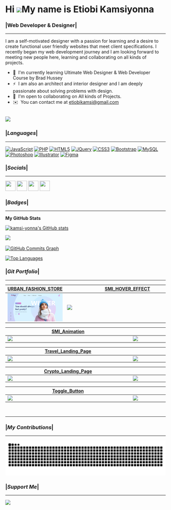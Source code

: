 Hi ![](https://user-images.githubusercontent.com/18350557/176309783-0785949b-9127-417c-8b55-ab5a4333674e.gif)My name is Etiobi Kamsiyonna
=========================================================================================================================================

### |Web Developer & Designer|
------------------------

I am a self-motivated designer with a passion for learning and a desire to create functional user friendly websites that meet client specifications.
I recently began my web development journey and I am looking forward to meeting new people here, learning and collaborating on all kinds of projects.

*   🧠  I'm currently learning Ultimate Web Designer & Web Developer Course by Brad Hussey
*   ⚡  I am also an architect and interior designer and I am deeply passionate about solving problems with design.
*   🤝  I'm open to collaborating on All kinds of Projects.
*   ✉️  You can contact me at [etiobikamsi@gmail.com](mailto:etiobikamsi@gmail.com)

  <br> 
 <a href="https://www.github.com/kamsiyonna" target="_blank" rel="noreferrer"><img
                  src="https://img.shields.io/github/followers/kamsiyonna?logo=github&style=for-the-badge&color=64748b&labelColor=0f172a" /></a> 
                  <br>  

### |*Languages*|
------------------------
<p align="left">
<a href="https://developer.mozilla.org/en-US/docs/Web/JavaScript" target="_blank" rel="noreferrer"><img src="https://raw.githubusercontent.com/danielcranney/readme-generator/main/public/icons/skills/javascript-colored.svg" width="36" height="36" alt="JavaScript" /></a>
<a href="https://www.php.net/" target="_blank" rel="noreferrer"><img src="https://raw.githubusercontent.com/danielcranney/readme-generator/main/public/icons/skills/php-colored.svg" width="36" height="36" alt="PHP" /></a>
<a href="https://developer.mozilla.org/en-US/docs/Glossary/HTML5" target="_blank" rel="noreferrer"><img src="https://raw.githubusercontent.com/danielcranney/readme-generator/main/public/icons/skills/html5-colored.svg" width="36" height="36" alt="HTML5" /></a>
<a href="https://jquery.com/" target="_blank" rel="noreferrer"><img src="https://raw.githubusercontent.com/danielcranney/readme-generator/main/public/icons/skills/jquery-colored.svg" width="36" height="36" alt="JQuery" /></a>
<a href="https://www.w3.org/TR/CSS/#css" target="_blank" rel="noreferrer"><img src="https://raw.githubusercontent.com/danielcranney/readme-generator/main/public/icons/skills/css3-colored.svg" width="36" height="36" alt="CSS3" /></a>
<a href="https://getbootstrap.com/" target="_blank" rel="noreferrer"><img src="https://raw.githubusercontent.com/danielcranney/readme-generator/main/public/icons/skills/bootstrap-colored.svg" width="36" height="36" alt="Bootstrap" /></a>
<a href="https://www.mysql.com/" target="_blank" rel="noreferrer"><img src="https://raw.githubusercontent.com/danielcranney/readme-generator/main/public/icons/skills/mysql-colored.svg" width="36" height="36" alt="MySQL" /></a>
<a href="https://www.adobe.com/uk/products/photoshop.html" target="_blank" rel="noreferrer"><img src="https://raw.githubusercontent.com/danielcranney/readme-generator/main/public/icons/skills/photoshop-colored-dark.svg" width="36" height="36" alt="Photoshop" /></a>
<a href="adobe.com/uk/products/illustrator.html" target="_blank" rel="noreferrer"><img src="https://raw.githubusercontent.com/danielcranney/readme-generator/main/public/icons/skills/illustrator-colored-dark.svg" width="36" height="36" alt="Illustrator" /></a>
<a href="https://www.figma.com/" target="_blank" rel="noreferrer"><img src="https://raw.githubusercontent.com/danielcranney/readme-generator/main/public/icons/skills/figma-colored.svg" width="36" height="36" alt="Figma" /></a>
</p>

### |*Socials*|
------------------------

<p align="left"> <a href="https://www.behance.com/kamsiyonna" target="_blank" rel="noreferrer"><img src="https://raw.githubusercontent.com/danielcranney/readme-generator/main/public/icons/socials/behance.svg" width="32" height="32" /></a> <a href="https://www.github.com/Kamsi-yonna" target="_blank" rel="noreferrer"><img src="https://raw.githubusercontent.com/danielcranney/readme-generator/main/public/icons/socials/github-dark.svg" width="32" height="32" /></a> <a href="https://www.linkedin.com/in/1kamsiyonna" target="_blank" rel="noreferrer"><img src="https://raw.githubusercontent.com/danielcranney/readme-generator/main/public/icons/socials/linkedin.svg" width="32" height="32" /></a> <a href="https://www.youtube.com/@kamsi_yonna" target="_blank" rel="noreferrer"><img src="https://raw.githubusercontent.com/danielcranney/readme-generator/main/public/icons/socials/youtube.svg" width="32" height="32" /></a></p>


### |*Badges*|
------------------------
<b>My GitHub Stats</b>

<a href="http://www.github.com/kamsi-yonna"><img src="https://github-readme-stats.vercel.app/api?username=kamsi-yonna&show_icons=true&hide=&count_private=true&title_color=3382ed&text_color=ffffff&icon_color=ffffff&bg_color=0f172a&hide_border=true&show_icons=true" alt="kamsi-yonna's GitHub stats" /></a>

<a href="http://www.github.com/kamsi-yonna"><img src="https://github-readme-streak-stats.herokuapp.com/?user=kamsi-yonna&stroke=ffffff&background=0f172a&ring=3382ed&fire=3382ed&currStreakNum=ffffff&currStreakLabel=3382ed&sideNums=ffffff&sideLabels=ffffff&dates=ffffff&hide_border=true" /></a>

<a href="http://www.github.com/kamsi-yonna"><img src="https://github-readme-activity-graph.cyclic.app/graph?username=kamsi-yonna&bg_color=0f172a&color=ffffff&line=ffffff&point=ffffff&area_color=0f172a&area=true&hide_border=true&custom_title=GitHub%20Commits%20Graph" alt="GitHub Commits Graph" /></a>

<a href="https://github.com/kamsi-yonna" align="left"><img src="https://github-readme-stats.vercel.app/api/top-langs/?username=kamsi-yonna&langs_count=10&title_color=3382ed&text_color=ffffff&icon_color=ffffff&bg_color=0f172a&hide_border=true&locale=en&custom_title=Top%20%Languages" alt="Top Languages" /></a>



### |*Git Portfolio*| 
------------------------
|<a href="https://kamsi-yonna.github.io/UrbanFashionSite/"> URBAN_FASHION_STORE </a> | <a href="https://kamsi-yonna.github.io/SMI-Hover-effect/"> SMI_HOVER_EFFECT </a>|
|-- | -- |
|<img  align="left"  width="380px" src="https://github.com/Kamsi-yonna/UrbanFashionSite/blob/main/urban.png">   | <img  align="left"  width="380px" src="https://kamsi-yonna.github.io/SMI-Hover-effect/smi.png"/>

|<a href="https://kamsi-yonna.github.io/SMI_Animation/"> SMI_Animation </a> | <a href="https://kamsi-yonna.github.io/flicker/">FLICKER </a>|
|-- | -- |
|<img  align="left"  width="380px" src="https://kamsi-yonna.github.io/SMI_Animation/SMI Animation.png">   | <img  align="left"  width="380px" src="https://kamsi-yonna.github.io/flicker/flicker.png"/>


|<a href="https://kamsi-yonna.github.io/AirplaneSite/"> Travel_Landing_Page </a> | <a href="https://kamsi-yonna.github.io/Teams/">Teams_Hover_Effect </a> |
|-- | -- |
|<img  align="left"  width="380px" src="https://kamsi-yonna.github.io/AirplaneSite/background.png">   |  <img  align="left"  width="380px" src="https://kamsi-yonna.github.io/Teams/preview.png"/>


|<a href="https://kamsi-yonna.github.io/Crypto-Homepage/"> Crypto_Landing_Page </a> | <a href="https://kamsi-yonna.github.io/MobileDisplay/">Mobile_Display</a> |
|-- | -- |
|<img  align="left"  width="380px" src="https://kamsi-yonna.github.io/Crypto-Homepage/preview.png">  |  <img  align="left"  width="380px" src="https://kamsi-yonna.github.io/MobileDisplay/preview.png"/> 

|<a href="https://kamsi-yonna.github.io/togglebutton/"> Toggle_Button </a> | <a href="https://kamsi-yonna.github.io/TheTipCalculator/">The Tip Calculator</a> |
|-- | -- |
|<img  align="left"  width="380px" src="https://kamsi-yonna.github.io/togglebutton/Preview.png">  | <img  align="left"  width="380px" src="https://kamsi-yonna.github.io/TheTipCalculator/preview.png"/> |


<div width="100%" align="center"></div><br/>

------------------------

### |*My Contributions*|
------------------------
![snake gif](https://github.com/Kamsi-yonna/Kamsi-yonna/blob/output/github-contribution-grid-snake.svg)

### |*Support Me*|
------------------------
<a href="https://www.buymeacoffee.com/kamsi.yonna"><img src="https://cdn.buymeacoffee.com/buttons/v2/default-yellow.png" width="200" /></a>
